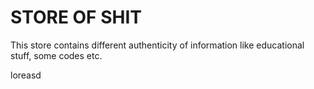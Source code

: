 # STORE OF SHIT

This store contains different authenticity of information like educational stuff, some codes etc.


loreasd
